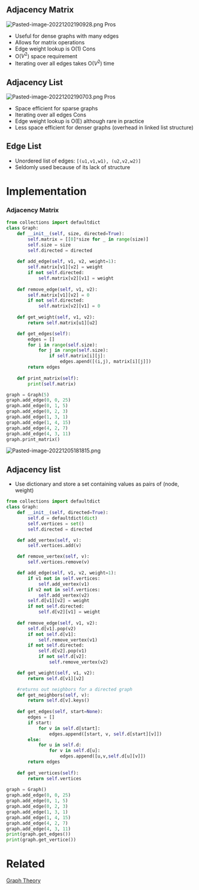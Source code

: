 ---
---
## Adjacency Matrix
![Pasted-image-20221202190928.png](</Pasted-image-20221202190928.png>)
Pros
- Useful for dense graphs with many edges
- Allows for matrix operations
-  Edge weight lookup is O(1)
Cons
- O($V^2$) space requirement
- Iterating over all edges takes O($V^2$) time

## Adjacency List
![Pasted-image-20221202190703.png](</Pasted-image-20221202190703.png>)
Pros
- Space efficient for sparse graphs
- Iterating over all edges
Cons
- Edge weight lookup is O(E) although rare in practice
- Less space efficient for denser graphs (overhead in linked list structure)

## Edge List
- Unordered list of edges: `[(u1,v1,w1), (u2,v2,w2)]`
- Seldomly used because of its lack of structure

# Implementation

### Adjacency Matrix

```python
from collections import defaultdict
class Graph:
	def __init__(self, size, directed=True):
		self.matrix = [[0]*size for _ in range(size)]
		self.size = size
		self.directed = directed
	
	def add_edge(self, v1, v2, weight=1):
		self.matrix[v1][v2] = weight
		if not self.directed:
			self.matrix[v2][v1] = weight
		
	def remove_edge(self, v1, v2):
		self.matrix[v1][v2] = 0
		if not self.directed:
			self.matrix[v2][v1] = 0
			
	def get_weight(self, v1, v2):
		return self.matrix[u1][u2]

	def get_edges(self):
		edges = []
		for i in range(self.size):
			for j in range(self.size):
				if self.matrix[i][j]:
					edges.apend([(i,j), matrix[i][j]])
		return edges
		
	def print_matrix(self):
	    print(self.matrix)

graph = Graph(5)
graph.add_edge(0, 0, 25)
graph.add_edge(0, 1, 5)
graph.add_edge(0, 2, 3)
graph.add_edge(1, 3, 1)
graph.add_edge(1, 4, 15)
graph.add_edge(4, 2, 7)
graph.add_edge(4, 3, 11)
graph.print_matrix()
```

![Pasted-image-20221205181815.png](</Pasted-image-20221205181815.png>)

## Adjacency list
- Use dictionary and store a set containing values as pairs of (node, weight)
```python
from collections import defaultdict
class Graph:
	def __init__(self, directed=True):
		self.d = defaultdict(dict)
		self.vertices = set()
		self.directed = directed

	def add_vertex(self, v):
		self.vertices.add(v)

	def remove_vertex(self, v):
		self.vertices.remove(v)

	def add_edge(self, v1, v2, weight=1):
		if v1 not in self.vertices:
			self.add_vertex(v1)
		if v2 not in self.vertices:
			self.add_vertex(v2)
		self.d[v1][v2] = weight
		if not self.directed:
			self.d[v2][v1] = weight
		
	def remove_edge(self, v1, v2):
		self.d[v1].pop(v2)
		if not self.d[v1]:
			self.remove_vertex(v1)
		if not self.directed:
			self.d[v2].pop(v1)
			if not self.d[v2]:
				self.remove_vertex(v2)

	def get_weight(self, v1, v2):
		return self.d[v1][v2]

	#returns out neighbors for a directed graph
	def get_neighbors(self, v):
		return self.d[v].keys()
		
	def get_edges(self, start=None):
		edges = []
		if start:
			for v in self.d[start]:
				edges.append([start, v, self.d[start][v]])
		else:
			for u in self.d:
			    for v in self.d[u]:
			        edges.append([u,v,self.d[u][v]])
		return edges
	
	def get_vertices(self):
	    return self.vertices
		
graph = Graph()
graph.add_edge(0, 0, 25)
graph.add_edge(0, 1, 5)
graph.add_edge(0, 2, 3)
graph.add_edge(1, 3, 1)
graph.add_edge(1, 4, 15)
graph.add_edge(4, 2, 7)
graph.add_edge(4, 3, 11)
print(graph.get_edges())
print(graph.get_vertice())
```

# Related
[Graph Theory](</docs/Algorithms/Graphs/Graph Theory.md>)